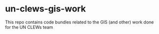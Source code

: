 # un-clews-gis-work
This repo contains code bundles related to the GIS (and other) work done for the UN CLEWs team
